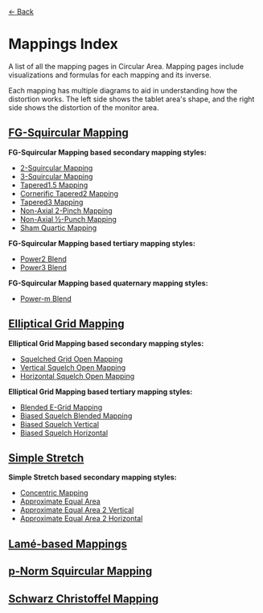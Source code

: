 [<- Back](../README.md)

# Mappings Index

A list of all the mapping pages in Circular Area. Mapping pages include visualizations and formulas for each mapping and its inverse.

Each mapping has multiple diagrams to aid in understanding how the distortion works. The left side shows the tablet area's shape, and the right side shows the distortion of the monitor area.

## [FG-Squircular Mapping](./mappings/fg_squircular_mapping.md)

**FG-Squircular Mapping based secondary mapping styles:** 

- [2-Squircular Mapping](./mappings/2_squircular_mapping.md)
- [3-Squircular Mapping](./mappings/3_squircular_mapping.md)
- [Tapered1.5 Mapping](./mappings/tapered1_5_mapping.md)
- [Cornerific Tapered2 Mapping](./mappings/cornerific_tapered2_mapping.md)
- [Tapered3 Mapping](./mappings/tapered3_mapping.md)
- [Non-Axial 2-Pinch Mapping](./mappings/non_axial_2_pinch_mapping.md)
- [Non-Axial ½-Punch Mapping](./mappings/non_axial_half_punch_mapping.md)
- [Sham Quartic Mapping](./mappings/sham_quartic_mapping.md)

**FG-Squircular Mapping based tertiary mapping styles:** 

- [Power2 Blend](./mappings/power2_blend.md)
- [Power3 Blend](./mappings/power3_blend.md)

**FG-Squircular Mapping based quaternary mapping styles:**

- [Power-m Blend](./mappings/power_m_blend.md)

## [Elliptical Grid Mapping](./mappings/elliptical_grid_mapping.md)

**Elliptical Grid Mapping based secondary mapping styles:** 

- [Squelched Grid Open Mapping](./mappings/squelched_grid_open_mapping.md)
- [Vertical Squelch Open Mapping](./mappings/vertical_squelch_open_mapping.md)
- [Horizontal Squelch Open Mapping](./mappings/horizontal_squelch_open_mapping.md)

**Elliptical Grid Mapping based tertiary mapping styles:**

- [Blended E-Grid Mapping](./mappings/blended_e_grid_mapping.md)
- [Biased Squelch Blended Mapping](./mappings/biased_squelch_blended_mapping.md)
- [Biased Squelch Vertical](./mappings/biased_squelch_vertical.md)
- [Biased Squelch Horizontal](./mappings/biased_squelch_horizontal.md)

## [Simple Stretch](./mappings/simple_stretch.md)

**Simple Stretch based secondary mapping styles:** 

- [Concentric Mapping](./mappings/concentric_mapping.md)
- [Approximate Equal Area](./mappings/approximate_equal_area.md)
- [Approximate Equal Area 2 Vertical](./mappings/approximate_equal_area_2_vertical.md)
- [Approximate Equal Area 2 Horizontal](./mappings/approximate_equal_area_2_horizontal.md)

## [Lamé-based Mappings](./mappings/lamé_based_mappings.md)

## [p-Norm Squircular Mapping](./mappings/p_norm_squircular.md)

## [Schwarz Christoffel Mapping](./mappings/schwarz_christoffel.md)
